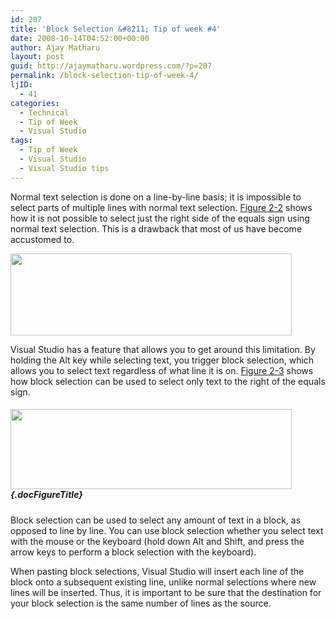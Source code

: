 ```yaml
---
id: 207
title: 'Block Selection &#8211; Tip of week #4'
date: 2008-10-14T04:52:00+00:00
author: Ajay Matharu
layout: post
guid: http://ajaymatharu.wordpress.com/?p=207
permalink: /block-selection-tip-of-week-4/
ljID:
  - 41
categories:
  - Technical
  - Tip of Week
  - Visual Studio
tags:
  - Tip of Week
  - Visual Studio
  - Visual Studio tips
---
```

<p class="docText">
  Normal <a name="visualstudiohks-CHP-2-ITERM-2253"></a><a name="visualstudiohks-CHP-2-ITERM-2254"></a><a name="visualstudiohks-CHP-2-ITERM-2255"></a>text selection is done on a line-by-line basis; it is impossible to select parts of multiple lines with normal text selection. <a class="docLink" href="#visualstudiohks-CHP-2-FIG-2">Figure 2-2</a> shows how it is not possible to select just the right side of the equals sign using normal text selection. This is a drawback that most of us have become accustomed to.
</p>

<a name="visualstudiohks-CHP-2-FIG-2"></a>

[<img class="aligncenter size-full wp-image-208" title="normaltext" src="http://ajaymatharu.files.wordpress.com/2008/10/normaltext.jpg" alt="" width="450" height="131" />](http://ajaymatharu.files.wordpress.com/2008/10/normaltext.jpg)

<p class="docText">
  Visual Studio has a feature that allows you to get around this limitation. By holding the Alt key while selecting text, you trigger <span class="docEmphasis">block selection</span>, which allows you to select text regardless of what line it is on. <a class="docLink" href="#visualstudiohks-CHP-2-FIG-3">Figure 2-3</a> shows how block selection can be used to select only text to the right of the equals sign.
</p>

<a name="visualstudiohks-CHP-2-FIG-3"></a>

##### [<img class="aligncenter size-full wp-image-209" title="block" src="http://ajaymatharu.files.wordpress.com/2008/10/block.jpg" alt="" width="450" height="128" />](http://ajaymatharu.files.wordpress.com/2008/10/block.jpg) {.docFigureTitle}

<p class="docText">
  Block selection can be used to select any amount of text in a block, as opposed to line by line. You can use block selection whether you select text with the mouse or the <a name="visualstudiohks-CHP-2-ITERM-2256"></a>keyboard (hold down Alt and Shift, and press the arrow keys to perform a block selection with the keyboard).
</p>

<p class="docText">
  When <a name="visualstudiohks-CHP-2-ITERM-2257"></a>pasting block selections, Visual Studio will insert each line of the block onto a subsequent existing line, unlike normal selections where new lines will be inserted. Thus, it is important to be sure that the destination for your block selection is the same number of lines as the source.<a name="visualstudiohks-CHP-2-ITERM-2258"></a> <a name="visualstudiohks-CHP-2-ITERM-2259"></a>
</p>
